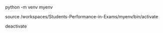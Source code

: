 
python -m venv myenv

source /workspaces/Students-Performance-in-Exams/myenv/bin/activate

deactivate
